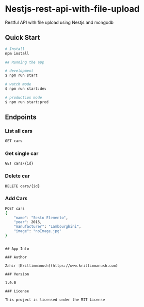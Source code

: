 # Nestjs-rest-api-with-file-upload
Restful API with file upload using Nestjs and mongodb

## Quick Start

``` bash
# Install 
npm install

## Running the app

# development
$ npm run start

# watch mode
$ npm run start:dev

# production mode
$ npm run start:prod

```

## Endpoints

### List all cars
``` bash
GET cars
```
### Get single car
``` bash
GET cars/{id}
```

### Delete car
``` bash
DELETE cars/{id}
```

### Add Cars
``` bash
POST cars
{
    "name": "Sesto Elemento",
    "year": 2015,
    "manufacturer": "Lambourghini",
    "image": "noImage.jpg"
}
```


```

## App Info

### Author

Zahir [Krittimmanush](https://www.krittimmanush.com)

### Version

1.0.0

### License

This project is licensed under the MIT License

